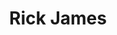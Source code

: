 ---
title: "Rick James"
summary: "James Ambrose Johnson Jr. , better known by his stage name Rick James, was an American singer-songwriter, musician and record producer. Born and raised in Buffalo, New York, James began his musical career in his teenage years. He was in various bands before entering the U.S. Navy Reserve to avoid being drafted into the army. In 1964, James deserted to Toronto, Canada, where he formed the rock band the Mynah Birds, who eventually signed a recording deal with Motown Records in 1966. James's career with the group halted after military authorities discovered his whereabouts and eventually convicted him of desertion related charges. He served several months in jail. After being released, James moved to California, where he started a variety of rock and funk groups in the late 1960s and early 1970s.
After forming the locally popular Stone City Band in his hometown of Buffalo in 1977, James finally found success as a recording artist after signing with Motown's Gordy Records, releasing the album Come Get It! in 1978 which produced the hits \"You & I\" and \"Mary Jane\". In 1981, James released his most successful album, Street Songs, which included career-defining hits such as \"Give It to Me Baby\" and \"Super Freak\", the latter song becoming his biggest crossover single, mixing elements of funk, disco, rock and new wave. James was also known for his soulful ballads such as \"Fire & Desire\" and \"Ebony Eyes\". In addition, James also had a successful career as a songwriter and producer for other artists including Teena Marie, the Mary Jane Girls, the Temptations, Eddie Murphy and Smokey Robinson.
James's mainstream success had peaked by the release of his album Glow in 1985 and his appearance on the popular TV show, The A-Team. His subsequent album releases failed to sell as well as their predecessors. Rapper MC Hammer sampled James's \"Super Freak\" for his 1990 hit, \"U Can't Touch This\" which won Best R&B Song at the 1991 Grammy Awards. James received his only Grammy for composing the song. By the early 1990s, James's career was hampered by his drug addiction and he was embroiled in legal issues. In 1993, James was convicted of two separate instances of kidnapping and assaulting two different women while under the influence of crack cocaine, resulting in a three-year sentence at Folsom State Prison. James was released on parole in 1996 and released the album Urban Rapsody in 1997. James's health problems halted his career again after he had a mild stroke during a concert in 1998, and he announced a semi-retirement.
In 2004, James's career returned to mainstream pop culture after he appeared in an episode of Chappelle's Show. The segment involved a Charlie Murphy True Hollywood Stories–style skit that satirized James's wild lifestyle in the 1980s. This resulted in renewed interest in his music and that year he returned to perform on the road. James died later that year from heart failure at age 56. In November 2020, James's estate confirmed the sale of a 50% stake in his publishing and masters catalog to the Hipgnosis Songs Fund, founded by Canadian music industry executive and entrepreneur Merck Mercuriadis."
image: "rick-james.jpg"
apple_music_artist_url: "https://music.apple.com/gb/artist/rick-james/101367"
wikipedia_url: "https://en.wikipedia.org/wiki/Rick_James"
---